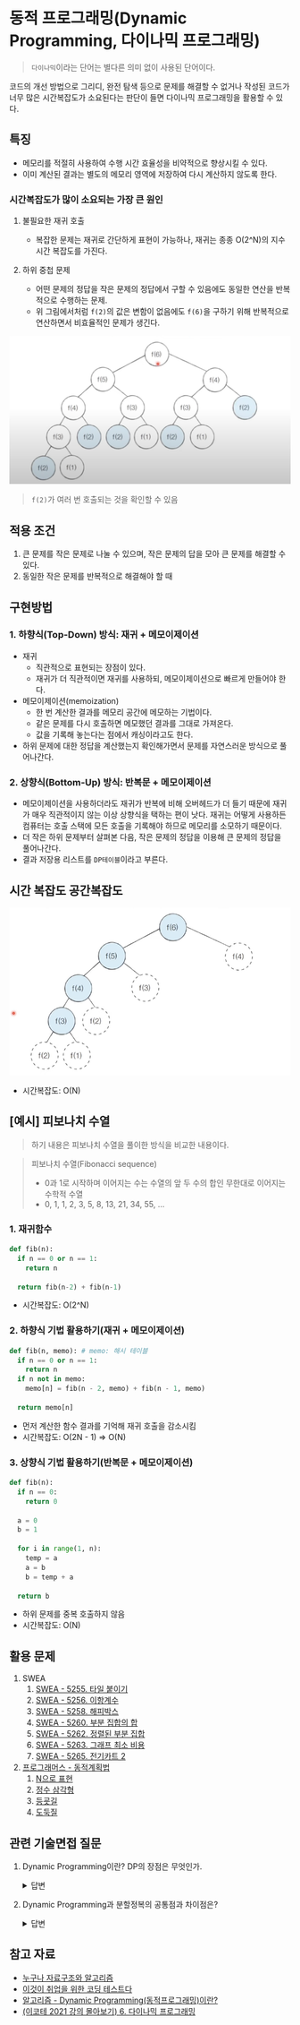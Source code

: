 # 동적 프로그래밍(Dynamic Programming, 다이나믹 프로그래밍)
> `다이나믹`이라는 단어는 별다른 의미 없이 사용된 단어이다.

코드의 개선 방법으로 그리디, 완전 탐색 등으로 문제를 해결할 수 없거나 작성된 코드가 너무 많은 시간복잡도가 소요된다는 판단이 들면 다이나믹 프로그래밍을 활용할 수 있다.

## 특징
- 메모리를 적절히 사용하여 수행 시간 효율성을 비약적으로 향상시킬 수 있다.
- 이미 계산된 결과는 별도의 메모리 영역에 저장하여 다시 계산하지 않도록 한다.

### 시간복잡도가 많이 소요되는 가장 큰 원인
1. 불필요한 재귀 호출
    - 복잡한 문제는 재귀로 간단하게 표현이 가능하나, 재귀는 종종 O(2^N)의 지수 시간 복잡도를 가진다.

2. 하위 중첩 문제
    - 어떤 문제의 정답을 작은 문제의 정답에서 구할 수 있음에도 동일한 연산을 반복적으로 수행하는 문제.
    - 위 그림에서처럼 `f(2)`의 값은 변함이 없음에도 `f(6)`을 구하기 위해 반복적으로 연산하면서 비효율적인 문제가 생긴다.

![RecursiveFunction](./DynamicProgramming.assets/RecursiveFunction.png)
  > `f(2)`가 여러 번 호출되는 것을 확인할 수 있음

## 적용 조건
1. 큰 문제를 작은 문제로 나눌 수 있으며, 작은 문제의 답을 모아 큰 문제를 해결할 수 있다. 
2. 동일한 작은 문제를 반복적으로 해결해야 할 때 

## 구현방법
### 1. 하향식(Top-Down) 방식: 재귀 + 메모이제이션
- 재귀
  - 직관적으로 표현되는 장점이 있다.
  - 재귀가 더 직관적이면 재귀를 사용하되, 메모이제이션으로 빠르게 만들어야 한다. 
- 메모이제이션(memoization)
  - 한 번 계산한 결과를 메모리 공간에 메모하는 기법이다.
  - 같은 문제를 다시 호출하면 메모했던 결과를 그대로 가져온다.
  - 값을 기록해 놓는다는 점에서 캐싱이라고도 한다.
- 하위 문제에 대한 정답을 계산했는지 확인해가면서 문제를 자연스러운 방식으로 풀어나간다.

### 2. 상향식(Bottom-Up) 방식: 반복문 +  메모이제이션
- 메모이제이션을 사용하더라도 재귀가 반복에 비해 오버헤드가 더 들기 때문에 재귀가 매우 직관적이지 않는 이상 상향식을 택하는 편이 낫다. 재귀는 어떻게 사용하든 컴퓨터는 호출 스택에 모든 호출을 기록해야 하므로 메모리를 소모하기 때문이다.
- 더 작은 하위 문제부터 살펴본 다음, 작은 문제의 정답을 이용해 큰 문제의 정답을 풀어나간다.
- 결과 저장용 리스트를 `DP테이블`이라고 부른다.

## 시간 복잡도 공간복잡도
![Memoization](./DynamicProgramming.assets/Memoization.png)
- 시간복잡도: O(N)

## [예시] 피보나치 수열
> 하기 내용은 피보나치 수열을 풀이한 방식을 비교한 내용이다.

> 피보나치 수열(Fibonacci sequence)
>    - 0과 1로 시작하며 이어지는 수는 수열의 앞 두 수의 합인 무한대로 이어지는 수학적 수열
>    - 0, 1, 1, 2, 3, 5, 8, 13, 21, 34, 55, ...

### 1. 재귀함수
```python
def fib(n):
  if n == 0 or n == 1:
    return n

  return fib(n-2) + fib(n-1)
```
- 시간복잡도: O(2^N)

### 2. 하향식 기법 활용하기(재귀 + 메모이제이션)
```python
def fib(n, memo): # memo: 해시 테이블
  if n == 0 or n == 1:
    return n
  if n not in memo:
    memo[n] = fib(n - 2, memo) + fib(n - 1, memo)
  
  return memo[n]
```
- 먼저 계산한 함수 결과를 기억해 재귀 호출을 감소시킴
- 시간복잡도: O(2N - 1) => O(N)

### 3. 상향식 기법 활용하기(반복문 + 메모이제이션)
  ```python
  def fib(n):
    if n == 0:
      return 0
    
    a = 0
    b = 1

    for i in range(1, n):
      temp = a
      a = b
      b = temp + a
    
    return b
  ```
- 하위 문제를 중복 호출하지 않음
- 시간복잡도: O(N)

## 활용 문제
1. SWEA
    1. [SWEA - 5255. 타일 붙이기](https://swexpertacademy.com/main/learn/course/subjectDetail.do?courseId=AVuPDYSqAAbw5UW6&subjectId=AWUYNNbK29EDFAVT#)
    2. [SWEA - 5256. 이항계수](https://swexpertacademy.com/main/learn/course/subjectDetail.do?courseId=AVuPDYSqAAbw5UW6&subjectId=AWUYNNbK29EDFAVT#)
    3. [SWEA - 5258. 해피박스](https://swexpertacademy.com/main/learn/course/subjectDetail.do?courseId=AVuPDYSqAAbw5UW6&subjectId=AWUYNxvq3BIDFAVT)
    4. [SWEA - 5260. 부분 집합의 합](https://swexpertacademy.com/main/learn/course/subjectDetail.do?courseId=AVuPDYSqAAbw5UW6&subjectId=AWUYNxvq3BIDFAVT)
    5. [SWEA - 5262. 정렬된 부분 집합](https://swexpertacademy.com/main/learn/course/subjectDetail.do?courseId=AVuPDYSqAAbw5UW6&subjectId=AWUYODN63DsDFAVT)
    6. [SWEA - 5263. 그래프 최소 비용](https://swexpertacademy.com/main/learn/course/subjectDetail.do?courseId=AVuPDYSqAAbw5UW6&subjectId=AWUYODN63DsDFAVT)
    7. [SWEA - 5265. 전기카트 2](https://swexpertacademy.com/main/learn/course/subjectDetail.do?courseId=AVuPDYSqAAbw5UW6&subjectId=AWUYODN63DsDFAVT)
2. [프로그래머스 - 동적계획법](https://school.programmers.co.kr/learn/courses/30/parts/12263)
    1. [N으로 표현](https://school.programmers.co.kr/learn/courses/30/lessons/42895)
    2. [정수 삼각형](https://school.programmers.co.kr/learn/courses/30/lessons/43105)
    3. [등굣길](https://school.programmers.co.kr/learn/courses/30/lessons/42898)
    4. [도둑질](https://school.programmers.co.kr/learn/courses/30/lessons/42897)

## 관련 기술면접 질문
1. Dynamic Programming이란? DP의 장점은 무엇인가.
    <details>
    <summary>답변</summary>
    <p>
      - 이전의 결과값들을 저장해서 처리 속도를 향상시키는 프로그래밍 기법으로 불필요한 재귀 호출을 줄이고, 동일한 연산을 반복하는 것을 막아 코드를 개선할 수 있는 장점이 있다.
      - 피보나치 수열을 재귀함수로만 푼다면 시간복잡도가 O(2^N)인 지수 복잡도를 갖지만, DP기법을 활용하면 O(N)의 시간복잡도로 줄일 수 있다.
    </p>
    </details>
2. Dynamic Programming과 분할정복의 공통점과 차이점은?
    <details>
    <summary>답변</summary>
    <p>
  
      - 공통점: 두 기법 모두 큰 문제를 작은 문제로 나눌 수 있으며 작은 문제의 답을 모아서 큰 문제를 해결할 수 있는 상황에서 활용할 수 있다.

      - 차이점: 다이나믹 프로그래밍은 각 부분 문제들이 서로 영향을 미치며 부분 문제가 중복되지만, 분할 정복은 동일한 문제가 반복적으로 계산되지는 않는다.
          - 대표적인 분할정복: 퀵 정렬
              - 한 번 기본 원소가 자리를 변경해서 자리를 잡으면 그 기준 원소의 위치는 바뀌지 않는다.
              - 분할 이후, 해당 피벗을 다시 처리하는 부분 문제는 호출하지 않는다.
    </p>
    </details>

## 참고 자료
- [누구나 자료구조와 알고리즘](http://www.yes24.com/Product/Goods/61941073)
- [이것이 취업을 위한 코딩 테스트다](http://www.yes24.com/Product/Goods/91433923)
- [알고리즘 - Dynamic Programming(동적프로그래밍)이란?](https://galid1.tistory.com/507)
- [(이코테 2021 강의 몰아보기) 6. 다이나믹 프로그래밍](https://www.youtube.com/watch?v=5Lu34WIx2Us&t=1620)